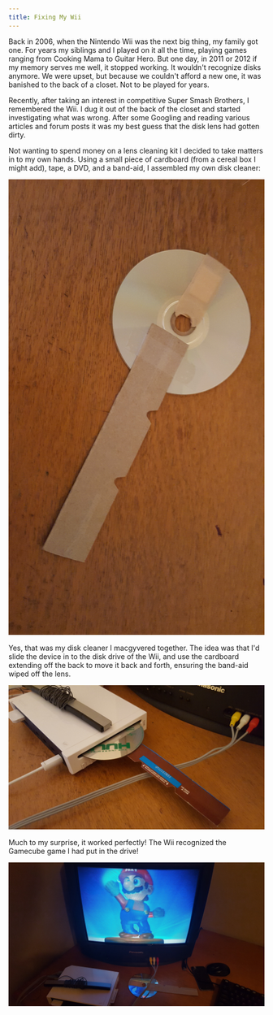 ```yaml
---
title: Fixing My Wii
---
```


Back in 2006, when the Nintendo Wii was the next big thing, my family got one.
For years my siblings and I played on it all the time, playing games ranging
from Cooking Mama to Guitar Hero. But one day, in 2011 or 2012 if my memory
serves me well, it stopped working. It wouldn't recognize disks anymore.
We were upset, but because we couldn't afford a new one, it was banished to the
back of a closet. Not to be played for years.

Recently, after taking an interest in competitive Super Smash Brothers, I
remembered the Wii. I dug it out of the back of the closet and started
investigating what was wrong. After some Googling and reading various articles
and forum posts it was my best guess that the disk lens had gotten dirty.

Not wanting to spend money on a lens cleaning kit I decided to take matters in
to my own hands. Using a small piece of cardboard (from a cereal box I might
add), tape, a DVD, and a band-aid, I assembled my own disk cleaner:

![makeshift disk cleaner](/image/2016-04-14_1.jpg)

Yes, that was my disk cleaner I macgyvered together. The idea was that I'd slide
the device in to the disk drive of the Wii, and use the cardboard extending off
the back to move it back and forth, ensuring the band-aid wiped off the lens.

![cleaning the drive](/image/2016-04-14_2.jpg)

Much to my surprise, it worked perfectly! The Wii recognized the Gamecube game
I had put in the drive!

![it worked!](/image/2016-04-14_3.jpg)
